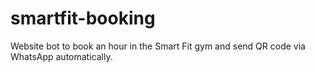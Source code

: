 # smartfit-booking
Website bot to book an hour in the Smart Fit gym and send QR code via WhatsApp automatically.
